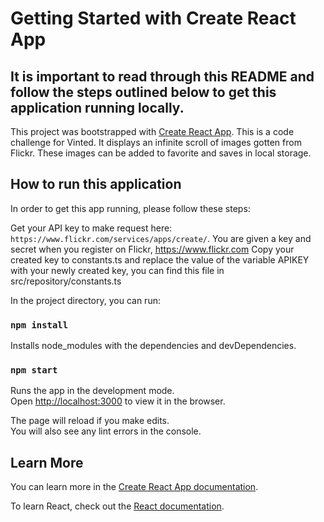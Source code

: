 # Getting Started with Create React App

## It is important to read through this README and follow the steps outlined below to get this application running locally.

This project was bootstrapped with [Create React App](https://github.com/facebook/create-react-app).
This is a code challenge for Vinted. It displays an infinite scroll of images gotten from Flickr. These images can be added to favorite and saves in local storage.

## How to run this application

In order to get this app running, please follow these steps:

Get your API key to make request here: `https://www.flickr.com/services/apps/create/`. You are given a key and secret when you register on Flickr, https://www.flickr.com
Copy your created key to constants.ts and replace the value of the variable APIKEY with your newly created key, you can find this file in src/repository/constants.ts

In the project directory, you can run:

### `npm install`

Installs node_modules with the dependencies and devDependencies.

### `npm start`

Runs the app in the development mode.\
Open [http://localhost:3000](http://localhost:3000) to view it in the browser.

The page will reload if you make edits.\
You will also see any lint errors in the console.

## Learn More

You can learn more in the [Create React App documentation](https://facebook.github.io/create-react-app/docs/getting-started).

To learn React, check out the [React documentation](https://reactjs.org/).
